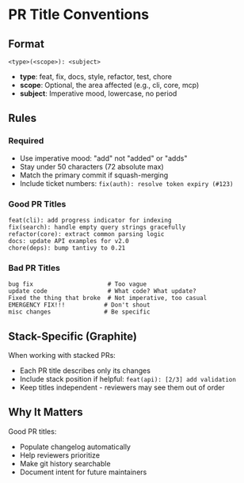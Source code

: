# PR Title Conventions

## Format

```
<type>(<scope>): <subject>
```

- **type**: feat, fix, docs, style, refactor, test, chore
- **scope**: Optional, the area affected (e.g., cli, core, mcp)
- **subject**: Imperative mood, lowercase, no period

## Rules

### Required

- Use imperative mood: "add" not "added" or "adds"
- Stay under 50 characters (72 absolute max)
- Match the primary commit if squash-merging
- Include ticket numbers: `fix(auth): resolve token expiry (#123)`

### Good PR Titles

```
feat(cli): add progress indicator for indexing
fix(search): handle empty query strings gracefully
refactor(core): extract common parsing logic
docs: update API examples for v2.0
chore(deps): bump tantivy to 0.21
```

### Bad PR Titles

```
bug fix                     # Too vague
update code                 # What code? What update?
Fixed the thing that broke  # Not imperative, too casual
EMERGENCY FIX!!!           # Don't shout
misc changes               # Be specific
```

## Stack-Specific (Graphite)

When working with stacked PRs:

- Each PR title describes only its changes
- Include stack position if helpful: `feat(api): [2/3] add validation`
- Keep titles independent - reviewers may see them out of order

## Why It Matters

Good PR titles:

- Populate changelog automatically
- Help reviewers prioritize
- Make git history searchable
- Document intent for future maintainers
